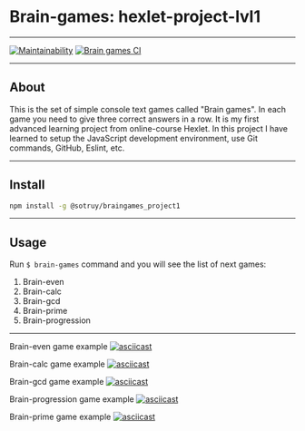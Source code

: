 
# Brain-games: hexlet-project-lvl1
____


[![Maintainability](https://api.codeclimate.com/v1/badges/ee38fecaa690ca34444e/maintainability)](https://codeclimate.com/github/sotruy/backend-project-lvl1/maintainability) [![Brain games CI](https://github.com/sotruy/backend-project-lvl1/workflows/brain-games%20CI/badge.svg)](https://github.com/sotruy/backend-project-lvl1/actions)
____

## About

This is the set of simple console text games called "Brain games". In each game you need to give three correct answers in a row.
It is my first advanced learning project from online-course Hexlet. In this project I have learned to setup the JavaScript development environment, use Git commands, GitHub, Eslint, etc.
____

## Install

```bash
npm install -g @sotruy/braingames_project1
```
____

## Usage

Run `$ brain-games` command and you will see the list of next games:

1. Brain-even
1. Brain-calc
1. Brain-gcd
1. Brain-prime
1. Brain-progression

____
Brain-even game example
[![asciicast](https://asciinema.org/a/bQvFWBtr17LF3fIv3k3fTwVH9.svg)](https://asciinema.org/a/bQvFWBtr17LF3fIv3k3fTwVH9)

Brain-calc game example
[![asciicast](https://asciinema.org/a/XxBjMZn6YZ4ArVW0x5dWBIQb1.svg)](https://asciinema.org/a/XxBjMZn6YZ4ArVW0x5dWBIQb1)

Brain-gcd game example
[![asciicast](https://asciinema.org/a/RoNIoGMk6vvFLd7Ch5H0sTZSK.svg)](https://asciinema.org/a/RoNIoGMk6vvFLd7Ch5H0sTZSK)

Brain-progression game example
[![asciicast](https://asciinema.org/a/fxnZPbC070nSs5PMAzD5SgsDb.svg)](https://asciinema.org/a/fxnZPbC070nSs5PMAzD5SgsDb)

Brain-prime game example
[![asciicast](https://asciinema.org/a/b3z9wcRfMfNpmXJMkvdPkXdzQ.svg)](https://asciinema.org/a/b3z9wcRfMfNpmXJMkvdPkXdzQ)